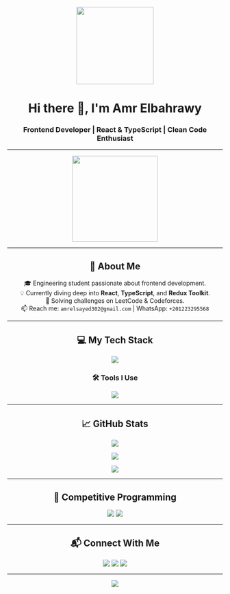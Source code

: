 <p align="center">
  <img src="https://chat.openai.com/c/file-000000008b80620ab7cc3d664adce027" width="180" />
</p>

<h1 align="center">Hi there 👋, I'm Amr Elbahrawy</h1>
<h3 align="center">Frontend Developer | React & TypeScript | Clean Code Enthusiast</h3>

---

<p align="center">
  <img src="https://media.giphy.com/media/qgQUggAC3Pfv687qPC/giphy.gif" width="200" />
</p>

---

<h2 align="center">🧠 About Me</h2>

<p align="center">
  🎓 Engineering student passionate about frontend development.<br>
  💡 Currently diving deep into <strong>React</strong>, <strong>TypeScript</strong>, and <strong>Redux Toolkit</strong>.<br>
  🧩 Solving challenges on LeetCode & Codeforces.<br>
  📫 Reach me: <code>amrelsayed302@gmail.com</code> | WhatsApp: <code>+201223295568</code>
</p>

---

<h2 align="center">💻 My Tech Stack</h2>

<p align="center">
  <img src="https://skillicons.dev/icons?i=html,css,js,ts,react,nextjs,redux,tailwind,sass,bootstrap" />
</p>

<h3 align="center">🛠 Tools I Use</h3>

<p align="center">
  <img src="https://skillicons.dev/icons?i=git,github,vscode,postman,figma" />
</p>

---

<h2 align="center">📈 GitHub Stats</h2>

<p align="center">
  <img src="https://github-readme-stats.vercel.app/api?username=amrelbahrawy&show_icons=true&theme=radical" />
</p>

<p align="center">
  <img src="https://github-readme-streak-stats.herokuapp.com/?user=amrelbahrawy&theme=radical" />
</p>

<p align="center">
  <img src="https://github-profile-trophy.vercel.app/?username=amrelbahrawy&theme=gruvbox&margin-w=5&no-frame=true" />
</p>

---

<h2 align="center">🧩 Competitive Programming</h2>

<p align="center">
  <a href="https://leetcode.com/"><img src="https://img.shields.io/badge/LeetCode-FFA116?style=flat&logo=leetcode&logoColor=black"/></a>
  <a href="https://codeforces.com/"><img src="https://img.shields.io/badge/Codeforces-1f8acb?style=flat"/></a>
</p>

---

<h2 align="center">📬 Connect With Me</h2>

<p align="center">
  <a href="mailto:amrelsayed302@gmail.com"><img src="https://img.shields.io/badge/Gmail-D14836?style=for-the-badge&logo=gmail&logoColor=white"/></a>
  <a href="https://wa.me/201223295568"><img src="https://img.shields.io/badge/WhatsApp-25D366?style=for-the-badge&logo=whatsapp&logoColor=white"/></a>
  <a href="https://www.linkedin.com/in/amr-elbahrawy"><img src="https://img.shields.io/badge/LinkedIn-0A66C2?style=for-the-badge&logo=linkedin&logoColor=white"/></a>
</p>

---

<p align="center">
  <img src="https://readme-typing-svg.herokuapp.com?font=Fira+Code&size=22&duration=3000&pause=1000&color=F700FF&center=true&vCenter=true&width=460&lines=Building+UIs+with+React+%26+TS;Learning+by+Doing;Writing+Clean+Code+Everyday" />
</p>
